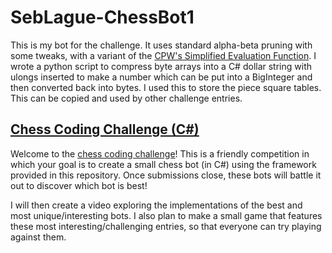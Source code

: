 # SebLague-ChessBot1
This is my bot for the challenge. It uses standard alpha-beta pruning with some tweaks, with a variant of the [CPW's Simplified Evaluation Function](https://www.chessprogramming.org/Simplified_Evaluation_Function).
I wrote a python script to compress byte arrays into a C# dollar string with ulongs inserted to make a number which can be put into a BigInteger and then converted back into bytes. I used this to store the piece square tables. This can be copied and used by other challenge entries.

## [Chess Coding Challenge (C#)](https://github.com/SebLague/Chess-Challenge/)
Welcome to the [chess coding challenge](https://youtu.be/iScy18pVR58)! This is a friendly competition in which your goal is to create a small chess bot (in C#) using the framework provided in this repository.
Once submissions close, these bots will battle it out to discover which bot is best!

I will then create a video exploring the implementations of the best and most unique/interesting bots.
I also plan to make a small game that features these most interesting/challenging entries, so that everyone can try playing against them.

